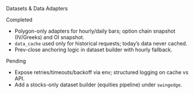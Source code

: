 Datasets & Data Adapters

Completed
- Polygon-only adapters for hourly/daily bars; option chain snapshot (IV/Greeks) and OI snapshot.
- `data_cache` used only for historical requests; today’s data never cached.
- Prev-close anchoring logic in dataset builder with hourly fallback.

Pending
- Expose retries/timeouts/backoff via env; structured logging on cache vs API.
- Add a stocks-only dataset builder (equities pipeline) under `swingedge`.
